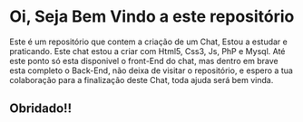 # Oi, Seja Bem Vindo a este repositório

Este é um repositório que contem a criação de um Chat, Estou a estudar e praticando.
Este chat estou a criar com Html5, Css3, Js, PhP e Mysql. Até este ponto só esta disponivel o front-End do chat, mas dentro em brave esta completo o Back-End, não deixa de visitar o repositório, e espero a tua colaboração para a finalização deste Chat, toda ajuda será bem vinda.
## Obridado!!

<!-- 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 -->